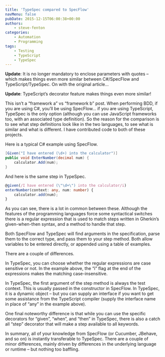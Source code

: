 ```yaml
---
title: 'TypeSpec compared to SpecFlow'
navMenu: false
pubDate: 2015-12-15T06:00:38+00:00
authors:
    - steve-fenton
categories:
    - Automation
    - Programming
tags:
    - Testing
    - TypeScript
    - TypeSpec
---
```


**Update**: It is no longer mandatory to enclose parameters with quotes – which makes things even more similar between C#/SpecFlow and TypeScript/TypeSpec. On with the original article…

**Update**: TypeScript’s decorator feature makes things even more similar!

This isn’t a “framework a” vs “framework b” post. When performing BDD, if you are using C#, you’ll be using SpecFlow… if you are using TypeScript, TypeSpec is the only option (although you can use JavaScript frameworks too, with an associated type definition). So the reason for the comparison is to see what step definitions look like in the two languages, to see what is similar and what is different. I have contributed code to both of these projects.

Here is a typical C# example using SpecFlow.

```csharp
[Given("I have entered (\d+) into the calculator")]
public void EnterNumber(decimal num) {
    calculator.Add(num);
}
```

And here is the same step in TypeSpec.

```typescript
@given(/I have entered (\"\d+\") into the calculator/i)
enterNumber(context: any, num: number) {
    calculator.add(num);
}
```

As you can see, there is a lot in common between these. Although the features of the programming languages force some syntactical switches there is a regular expression that is used to match steps written in Gherkin’s given-when-then syntax, and a method to handle that step.

Both SpecFlow and TypeSpec will find arguments in the specification, parse them to the correct type, and pass them to your step method. Both allow variables to be entered directly, or appended using a table of examples.

There are a couple of differences.

In TypeSpec, you can choose whether the regular expressions are case sensitive or not. In the example above, the “i” flag at the end of the expressions makes the matching case-insensitive.

In TypeSpec, the first argument of the step method is always the test context. This is usually passed in the constructor in SpecFlow. In TypeSpec, it is a dynamic object – but you can supply an interface if you want to get some assistance from the TypeScript compiler (supply the interface name in place of “any” in the example above).

One final noteworthy difference is that while you can use the specific decorators for “given”, “when”, and “then” in TypeSpec, there is also a catch all “step” decorator that will make a step available to all keywords.

In summary, all of your knowledge from SpecFlow (or Cucumber, JBehave, and so on) is instantly transferable to TypeSpec. There are a couple of minor differences, mainly driven by differences in the underlying language or runtime – but nothing too baffling.
